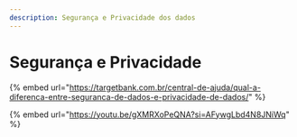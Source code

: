 ```yaml
---
description: Segurança e Privacidade dos dados
---
```


# Segurança e Privacidade

{% embed url="https://targetbank.com.br/central-de-ajuda/qual-a-diferenca-entre-seguranca-de-dados-e-privacidade-de-dados/" %}

{% embed url="https://youtu.be/gXMRXoPeQNA?si=AFywgLbd4N8JNiWq" %}
